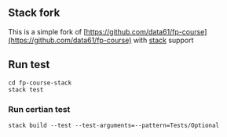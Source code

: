 ## Stack fork

This is a simple fork of [https://github.com/data61/fp-course](https://github.com/data61/fp-course) with [stack](https://docs.haskellstack.org/en/stable/README/) support


## Run test

```
cd fp-course-stack
stack test
```

### Run certian test

`stack build --test --test-arguments=--pattern=Tests/Optional`
